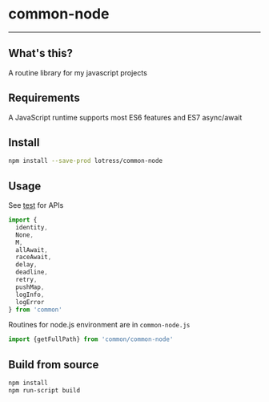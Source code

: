 # common-node
----
## What's this?
A routine library for my javascript projects

## Requirements
A JavaScript runtime supports most ES6 features and ES7 async/await

## Install
```bash
npm install --save-prod lotress/common-node
```

## Usage
See [test](./src/test.coffee) for APIs

```javascript
import {
  identity,
  None,
  M,
  allAwait,
  raceAwait,
  delay,
  deadline,
  retry,
  pushMap,
  logInfo,
  logError
} from 'common'
```

Routines for node.js environment are in ``common-node.js``

```javascript
import {getFullPath} from 'common/common-node'
```

## Build from source

```bash
npm install
npm run-script build
```